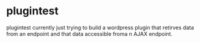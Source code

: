 # plugintest
plugintest
currently just trying to build a wordpress plugin that retirves data from an endpoint and that data accessible froma n AJAX endpoint.
